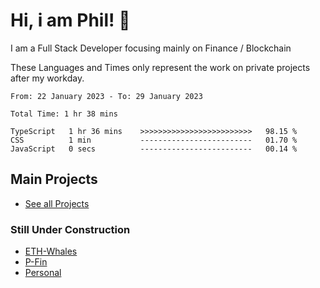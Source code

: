 # Hi, i am Phil! 👋
I am a Full Stack Developer focusing mainly on Finance / Blockchain

These Languages and Times only represent the work on private projects after my workday.
<!--START_SECTION:waka-->

```text
From: 22 January 2023 - To: 29 January 2023

Total Time: 1 hr 38 mins

TypeScript   1 hr 36 mins    >>>>>>>>>>>>>>>>>>>>>>>>>   98.15 %
CSS          1 min           -------------------------   01.70 %
JavaScript   0 secs          -------------------------   00.14 %
```

<!--END_SECTION:waka-->

## Main Projects
- [See all Projects](https://www.github.com/phil-schmidtke/projects)
### Still Under Construction
- [ETH-Whales](https://www.eth-whales.com)
- [P-Fin](https://www.p-fin.de)
- [Personal](https://www.phil-schmidtke.de)
